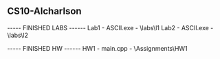 ## CS10-Alcharlson

----- FINISHED LABS ------
Lab1 - ASCII.exe - \labs\l1
Lab2 - ASCII.exe - \labs\l2


----- FINISHED HW  ------
HW1 - main.cpp - \Assignments\HW1
